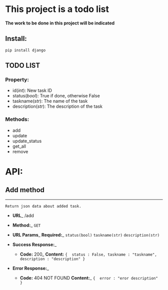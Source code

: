 # This project is a todo list

**The work to be done in this project will be indicated**

## **Install:**

`pip install django`

## TODO LIST
### Property:
- id(*int*): New task ID
- status(*bool*): True if done, otherwise False
- taskname(*str*): The name of the task
- description(*str*): The description of the task

### Methods:
- add
- update
- update_status
- get_all
- remove

# API:

## **Add method**
----
	Return json data about added task.

- **URL**_
	/add

- **Method:**_
  `GET`

- **URL Params**_
  **Required:**_
  `status(bool)`
  `taskname(str)`
  `description(str)` 

- **Success Response:**_

  - **Code:** 200_
    **Content:**
           `{ 
              status : False,
              taskname : "taskname", 
              description : "description"
            }`
 
- **Error Response:**_

  - **Code:** 404 NOT FOUND
    **Content:**_
           `{ 
              error : "eror description" 
            }`